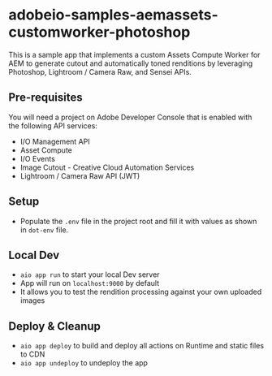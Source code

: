 # adobeio-samples-aemassets-customworker-photoshop

This is a sample app that implements a custom Assets Compute Worker for AEM to generate cutout and automatically toned renditions by leveraging Photoshop, Lightroom / Camera Raw, and Sensei APIs.

## Pre-requisites

You will need a project on Adobe Developer Console that is enabled with the following API services:
- I/O Management API
- Asset Compute
- I/O Events
- Image Cutout - Creative Cloud Automation Services
- Lightroom / Camera Raw API (JWT)

## Setup

- Populate the `.env` file in the project root and fill it with values as shown in `dot-env` file.

## Local Dev

- `aio app run` to start your local Dev server
- App will run on `localhost:9000` by default
- It allows you to test the rendition processing against your own uploaded images

## Deploy & Cleanup

- `aio app deploy` to build and deploy all actions on Runtime and static files to CDN
- `aio app undeploy` to undeploy the app

